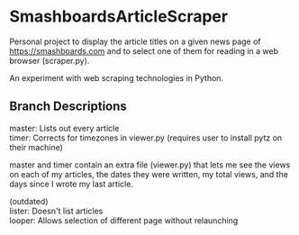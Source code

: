 # SmashboardsArticleScraper
 Personal project to display the article titles on a given news page of https://smashboards.com and to select one of them for reading in a web browser (scraper.py).

 An experiment with web scraping technologies in Python.

 ## Branch Descriptions ##
master: Lists out every article  
timer: Corrects for timezones in viewer.py (requires user to install pytz on their machine)

master and timer contain an extra file (viewer.py) that lets me see the views on each of my articles, the dates they were written, my total views, and the days since I wrote my last article.

(outdated)  
lister: Doesn't list articles  
looper: Allows selection of different page without relaunching